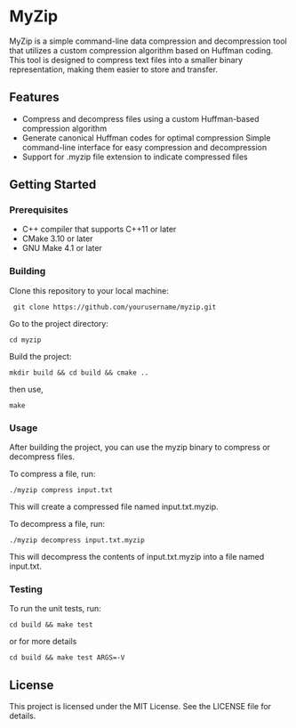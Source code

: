 # MyZip 
MyZip is a simple command-line data compression and decompression tool that utilizes a custom compression algorithm based on Huffman coding. This tool is designed to compress text files into a smaller binary representation, making them easier to store and transfer.

## Features
- Compress and decompress files using a custom Huffman-based compression algorithm
- Generate canonical Huffman codes for optimal compression
Simple command-line interface for easy compression and decompression
- Support for .myzip file extension to indicate compressed files


## Getting Started
### Prerequisites
 - C++ compiler that supports C++11 or later
 - CMake 3.10 or later
 - GNU Make 4.1 or later

### Building
Clone this repository to your local machine:

``` git clone https://github.com/yourusername/myzip.git```

Go to the project directory:


``` cd myzip ```

Build the project:

```
mkdir build && cd build && cmake .. 
```

then use, 

```
make
```

### Usage
After building the project, you can use the myzip binary to compress or decompress files.

To compress a file, run:


```
./myzip compress input.txt
```

This will create a compressed file named input.txt.myzip.

To decompress a file, run:

```
./myzip decompress input.txt.myzip
```

This will decompress the contents of input.txt.myzip into a file named input.txt.

### Testing 
To run the unit tests, run:

```
cd build && make test
```

or for more details

```
cd build && make test ARGS=-V
```

## License
This project is licensed under the MIT License. See the LICENSE file for details.





